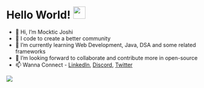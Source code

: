 # Hello World! <img src = "https://github.com/TheDudeThatCode/TheDudeThatCode/blob/master/Assets/Hi.gif" width="32px" />
- 👋 Hi, I’m Mocktic Joshi
- 👀 I code to create a better community
- 🌱 I’m currently learning Web Development, Java, DSA and some related frameworks
- 💞️ I’m looking forward to collaborate and contribute more in open-source
- 📫 Wanna Connect - [LinkedIn](https://www.linkedin.com/in/mocktic-joshi-21485439/), [Discord](https://discordapp.com/users/595250024280227860), [Twitter](https://twitter.com/mocktic)
<img src = "https://github-readme-stats.vercel.app/api?username=Mocktic&&show_icons=true&title_color=ffffff&icon_color=bb2acf&text_color=daf7dc&bg_color=151515"/>

<!---
Mocktic/Mocktic is a ✨ special ✨ repository because its `README.md` (this file) appears on your GitHub profile.
You can click the Preview link to take a look at your changes.
--->
